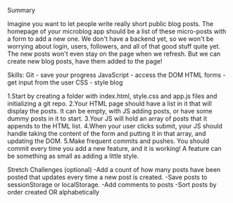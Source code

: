 Summary

Imagine you want to let people write really short public blog posts. 
The homepage of your microblog app should be a list of these micro-posts with a form to add a new one. 
We don't have a backend yet, so we won't be worrying about login, users, followers, and all of that good stuff quite yet. 
The new posts won't even stay on the page when we refresh. But we can create new blog posts, have them added to the page!

Skills:
Git - save your progress
JavaScript - access the DOM
HTML forms - get input from the user
CSS - style blog

1.Start by creating a folder with index.html, style.css and app.js files and initializing a git repo.
2.Your HTML page should have a list in it that will display the posts. It can be empty, with JS adding posts, or have some dummy posts in it to start.
3.Your JS will hold an array of posts that it appends to the HTML list.
4.When your user clicks submit, your JS should handle taking the content of the form and putting it in that array, and updating the DOM.
5.Make frequent commits and pushes. You should commit every time you add a new feature, and it is working! A feature can be something as small as adding a little style.

Stretch Challenges (optional)
-Add a count of how many posts have been posted that updates every time a new post is created.
-Save posts to sessionStorage or localStorage.
-Add comments to posts
-Sort posts by order created OR alphabetically
